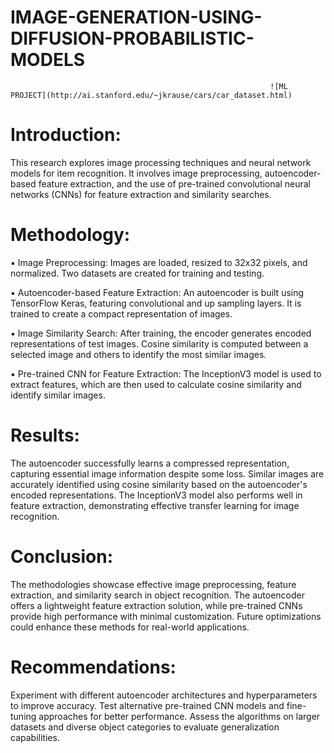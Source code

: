 # IMAGE-GENERATION-USING-DIFFUSION-PROBABILISTIC-MODELS
                                                              ![ML PROJECT](http://ai.stanford.edu/~jkrause/cars/car_dataset.html)


# Introduction:
This research explores image processing techniques and neural network models for item recognition. It involves image preprocessing, autoencoder-based feature extraction, and the use of pre-trained convolutional neural networks (CNNs) for feature extraction and similarity searches.
# Methodology:
▪ Image Preprocessing: Images are loaded, resized to 32x32 pixels, and normalized. Two datasets are created for training and testing.

▪ Autoencoder-based Feature Extraction: An autoencoder is built using TensorFlow Keras, featuring convolutional and up sampling layers. It is trained to create a compact representation of images.

▪ Image Similarity Search: After training, the encoder generates encoded representations of test images. Cosine similarity is computed between a selected image and others to identify the most similar images.

▪ Pre-trained CNN for Feature Extraction: The InceptionV3 model is used to extract features, which are then used to calculate cosine similarity and identify similar images.

# Results:
The autoencoder successfully learns a compressed representation, capturing essential image information despite some loss.
Similar images are accurately identified using cosine similarity based on the autoencoder's encoded representations.
The InceptionV3 model also performs well in feature extraction, demonstrating effective transfer learning for image recognition.

# Conclusion:
The methodologies showcase effective image preprocessing, feature extraction, and similarity search in object recognition. The autoencoder offers a lightweight feature extraction solution, while pre-trained CNNs provide high performance with minimal customization. Future optimizations could enhance these methods for real-world applications.
# Recommendations:
Experiment with different autoencoder architectures and hyperparameters to improve accuracy.
Test alternative pre-trained CNN models and fine-tuning approaches for better performance.
Assess the algorithms on larger datasets and diverse object categories to evaluate generalization capabilities.
